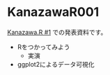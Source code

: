 # KanazawaR001

[Kanazawa.R #1](https://kanazawar.connpass.com/event/320817/) での発表資料です。

-   Rをつかってみよう
    -   実演
-   ggplot2によるデータ可視化
